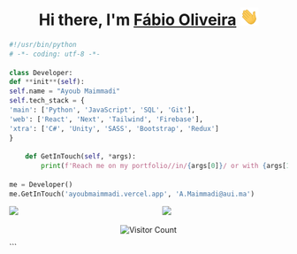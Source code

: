 <h1 align="center">Hi there, I'm <a href="https://www.linkedin.com/in/fabioo29/" target="_blank">Fábio Oliveira</a> <img
src="https://github.com/Fabioo29/Fabioo29/raw/main/images/Hi.gif" height="32" /></h1>
    
```python
#!/usr/bin/python
# -*- coding: utf-8 -*-

class Developer:
def **init**(self):
self.name = "Ayoub Maimmadi"
self.tech_stack = {
'main': ['Python', 'JavaScript', 'SQL', 'Git'],
'web': ['React', 'Next', 'Tailwind', 'Firebase'],
'xtra': ['C#', 'Unity', 'SASS', 'Bootstrap', 'Redux']
}

    def GetInTouch(self, *args):
        print(f'Reach me on my portfolio//in/{args[0]}/ or with {args[1]}.')

me = Developer()
me.GetInTouch('ayoubmaimmadi.vercel.app', 'A.Maimmadi@aui.ma')

```
<img  src="https://github-readme-stats.vercel.app/api?username=AyoubMaimmadi&show_icons=true&hide_border=true&theme=dark" width="45%" align="right" >
<img  src="https://github-readme-streak-stats.herokuapp.com/?user=AyoubMaimmadi&theme=dark" width="45%" >

<p align="center">
  <img src="https://profile-counter.glitch.me/AyoubMaimmadi/count.svg" alt="Visitor Count" align="center" />
</p>
```
